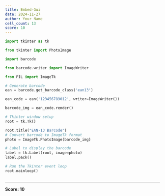 ```yaml
---
title: Embed-Gui
date: 2024-11-27
author: Your Name
cell_count: 13
score: 10
---
```


```python
import tkinter as tk

```


```python
from tkinter import PhotoImage

```


```python
import barcode

```


```python
from barcode.writer import ImageWriter

```


```python
from PIL import ImageTk


```


```python
# Generate barcode
ean = barcode.get_barcode_class('ean13')

```


```python
ean_code = ean('123456789012', writer=ImageWriter())

```


```python
barcode_img = ean_code.render()


```


```python
# Tkinter window setup
root = tk.Tk()

```


```python
root.title("EAN-13 Barcode")
# Convert barcode to ImageTk format
photo = ImageTk.PhotoImage(barcode_img)


```


```python
# Label to display the barcode
label = tk.Label(root, image=photo)
label.pack()


```


```python
# Run the Tkinter event loop
root.mainloop()
```


```python

```


---
**Score: 10**
